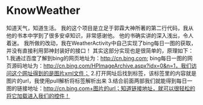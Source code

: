 # KnowWeather
知道天气，知道生活。
我的这个项目是立足于郭霖大神所著的第二行代码，我从他的书本中学到了很多安卓知识，非常感谢他。
他的书确实讲的深入浅出，令人着迷。
我所做的改动，我在WeatherActivity中自己实现了bing每日一图的获取，并没有直接利用郭神封装好的接口！
其实这部分实现也是很简单的，原理如下：
1.我通过百度了解到bing的网页地址为：http://cn.bing.com;
bing每日一图的网页源码地址为：http://cn.bing.com/HPImageArchive.aspx?idx=0&n=1，我们访问这个网址得到的是图片xml文件；
2.打开网址后找到<url>标签，该标签里的内容就是图片的url，我使用pull解析将<url>标签解析出来
3.结合前面两部我们就能得到每日一图的链接地址：http://cn.bing.com+图片的url；知道链接地址，就可以很轻松的将它加载进入我们的控件！
